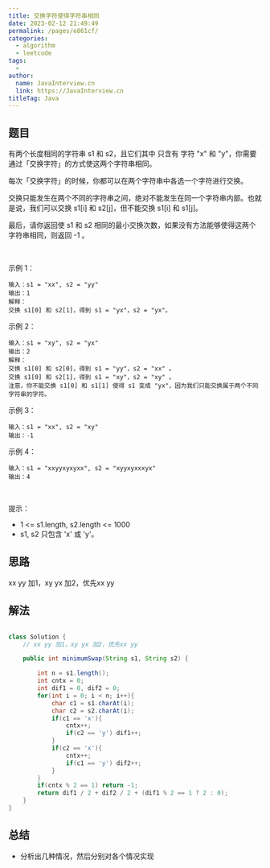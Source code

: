 ```yaml
---
title: 交换字符使得字符串相同
date: 2023-02-12 21:49:49
permalink: /pages/e861cf/
categories:
  - algorithm
  - leetcode
tags:
  - 
author: 
  name: JavaInterview.cn
  link: https://JavaInterview.cn
titleTag: Java
---
```


## 题目

有两个长度相同的字符串 s1 和 s2，且它们其中 只含有 字符 "x" 和 "y"，你需要通过「交换字符」的方式使这两个字符串相同。

每次「交换字符」的时候，你都可以在两个字符串中各选一个字符进行交换。

交换只能发生在两个不同的字符串之间，绝对不能发生在同一个字符串内部。也就是说，我们可以交换 s1[i] 和 s2[j]，但不能交换 s1[i] 和 s1[j]。

最后，请你返回使 s1 和 s2 相同的最小交换次数，如果没有方法能够使得这两个字符串相同，则返回 -1 。

 

示例 1：

    输入：s1 = "xx", s2 = "yy"
    输出：1
    解释：
    交换 s1[0] 和 s2[1]，得到 s1 = "yx"，s2 = "yx"。
示例 2：

    输入：s1 = "xy", s2 = "yx"
    输出：2
    解释：
    交换 s1[0] 和 s2[0]，得到 s1 = "yy"，s2 = "xx" 。
    交换 s1[0] 和 s2[1]，得到 s1 = "xy"，s2 = "xy" 。
    注意，你不能交换 s1[0] 和 s1[1] 使得 s1 变成 "yx"，因为我们只能交换属于两个不同字符串的字符。
示例 3：

    输入：s1 = "xx", s2 = "xy"
    输出：-1
示例 4：

    输入：s1 = "xxyyxyxyxx", s2 = "xyyxyxxxyx"
    输出：4
 

提示：

- 1 <= s1.length, s2.length <= 1000
- s1, s2 只包含 'x' 或 'y'。


## 思路

xx yy 加1，xy yx 加2，优先xx yy 

## 解法
```java

class Solution {
    // xx yy 加1，xy yx 加2，优先xx yy 

    public int minimumSwap(String s1, String s2) {

        int n = s1.length();
        int cntx = 0;
        int dif1 = 0, dif2 = 0;
        for(int i = 0; i < n; i++){
            char c1 = s1.charAt(i);
            char c2 = s2.charAt(i);
            if(c1 == 'x'){
                cntx++;
                if(c2 == 'y') dif1++;
            }
            if(c2 == 'x'){
                cntx++;
                if(c1 == 'y') dif2++;
            }
        }
        if(cntx % 2 == 1) return -1;
        return dif1 / 2 + dif2 / 2 + (dif1 % 2 == 1 ? 2 : 0);
    }
}
```

## 总结

- 分析出几种情况，然后分别对各个情况实现 
